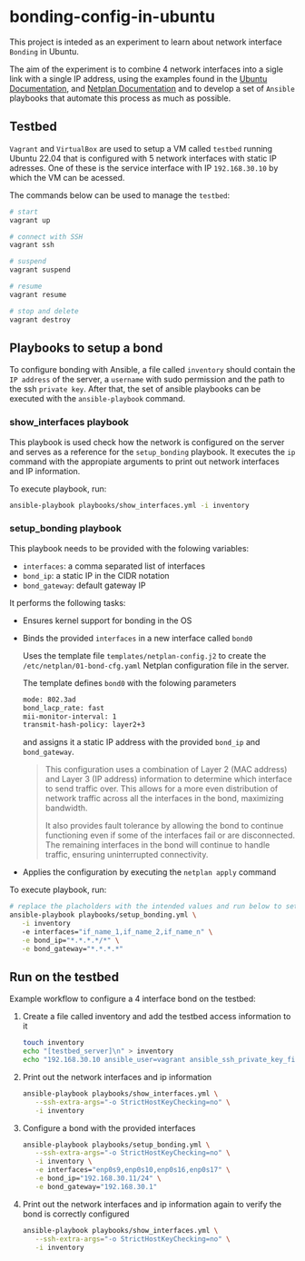 # bonding-config-in-ubuntu

This project is inteded as an experiment to learn about network interface `Bonding` in Ubuntu.

The aim of the experiment is to combine 4 network interfaces into a sigle link with a single IP address, using the examples found in the [Ubuntu Documentation](https://help.ubuntu.com/community/UbuntuBonding), and [Netplan Documentation](https://netplan.readthedocs.io/en/stable/examples/#configuring-interface-bonding) and to develop a set of `Ansible` playbooks that automate this process as much as possible.


## Testbed 

`Vagrant` and `VirtualBox` are used to setup a VM called `testbed` running Ubuntu 22.04 that is configured with 5 network interfaces with static IP adresses. One of these is the service interface with IP `192.168.30.10` by which the VM can be acessed.


The commands below can be used to manage the `testbed`:
```bash
# start
vagrant up

# connect with SSH
vagrant ssh

# suspend
vagrant suspend

# resume
vagrant resume

# stop and delete
vagrant destroy
```

## Playbooks to setup a bond

To configure bonding with Ansible, a file called `inventory` should contain the `IP address` of the server, a `username` with sudo permission and the path to the ssh `private key`. After that, the set of ansible playbooks can be executed with the `ansible-playbook` command.

### show_interfaces playbook
This playbook is used check how the network is configured on the server and serves as a reference for the `setup_bonding` playbook. It executes the `ip` command with the appropiate arguments to print out network interfaces and IP information.

To execute playbook, run:
```bash
ansible-playbook playbooks/show_interfaces.yml -i inventory 
```


### setup_bonding playbook
This playbook needs to be provided with the folowing variables: 
- `interfaces`: a comma separated list of interfaces 
- `bond_ip`: a static IP in the CIDR notation 
- `bond_gateway`: default gateway IP 

It performs the following tasks:
- Ensures kernel support for bonding in the OS
- Binds the provided `interfaces` in a new interface called `bond0`
   
   Uses the template file `templates/netplan-config.j2` to create the `/etc/netplan/01-bond-cfg.yaml` Netplan configuration file in the server.
   
   The template defines `bond0` with the folowing parameters
   
   ```bash
   mode: 802.3ad
   bond_lacp_rate: fast
   mii-monitor-interval: 1
   transmit-hash-policy: layer2+3
   ````

   and assigns it a static IP address with the provided `bond_ip` and `bond_gateway`.
      
   > This configuration uses a combination of Layer 2 (MAC address) and Layer 3 (IP address) information to determine which interface to send traffic over. This allows for a more even distribution of network traffic across all the interfaces in the bond, maximizing bandwidth.
   >
   > It also provides fault tolerance by allowing the bond to continue functioning even if some of the interfaces fail or are disconnected. The remaining interfaces in the bond will continue to handle traffic, ensuring uninterrupted connectivity.
      
- Applies the configuration by executing the `netplan apply` command


To execute playbook, run:
```bash
# replace the placholders with the intended values and run below to setup the bond
ansible-playbook playbooks/setup_bonding.yml \
   -i inventory 
   -e interfaces="if_name_1,if_name_2,if_name_n" \
   -e bond_ip="*.*.*.*/*" \
   -e bond_gateway="*.*.*.*" 
```


## Run on the testbed
Example workflow to configure a 4 interface bond on the testbed:
1. Create a file called inventory and add the testbed access information to it
   ```bash
   touch inventory
   echo "[testbed_server]\n" > inventory
   echo "192.168.30.10 ansible_user=vagrant ansible_ssh_private_key_file=.vagrant/machines/testbed/virtualbox/private_key\n" >> inventory
   ```

2. Print out the network interfaces and ip information
   ```bash
   ansible-playbook playbooks/show_interfaces.yml \
      --ssh-extra-args="-o StrictHostKeyChecking=no" \
      -i inventory 
   ```

3. Configure a bond with the provided interfaces
   ```bash
   ansible-playbook playbooks/setup_bonding.yml \
      --ssh-extra-args="-o StrictHostKeyChecking=no" \
      -i inventory \
      -e interfaces="enp0s9,enp0s10,enp0s16,enp0s17" \
      -e bond_ip="192.168.30.11/24" \
      -e bond_gateway="192.168.30.1" 
   ```

4. Print out the network interfaces and ip information again to verify the bond is correctly configured
   ```bash
   ansible-playbook playbooks/show_interfaces.yml \
      --ssh-extra-args="-o StrictHostKeyChecking=no" \
      -i inventory 
   ```
  
